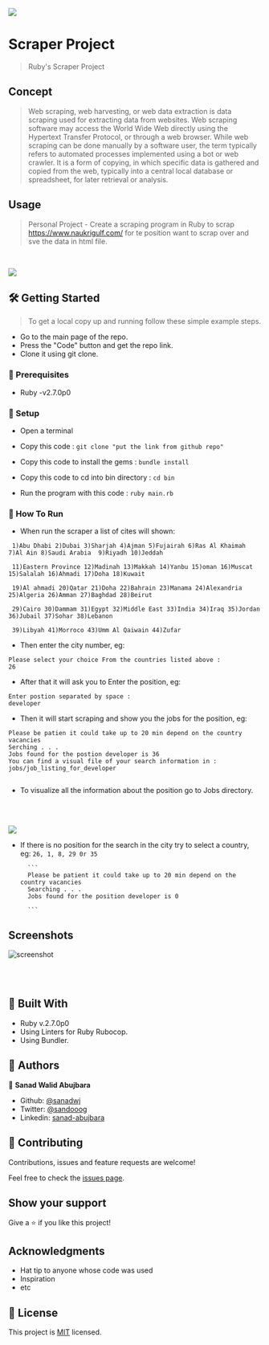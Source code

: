 ![](https://img.shields.io/badge/Microverse-blueviolet)

# Scraper Project

> Ruby's Scraper Project 

## Concept
> Web scraping, web harvesting, or web data extraction is data scraping used for extracting data from websites. Web scraping software may access the World Wide Web directly using the Hypertext Transfer Protocol, or through a web browser. While web scraping can be done manually by a software user, the term typically refers to automated processes implemented using a bot or web crawler. It is a form of copying, in which specific data is gathered and copied from the web, typically into a central local database or spreadsheet, for later retrieval or analysis.
## Usage

> Personal Project - Create a scraping program in Ruby to scrap https://www.naukrigulf.com/ for te position want to scrap over and sve the data in html file.
<br>

![](graphics/gif1.gif)
   
  
## 🛠 Getting Started

> To get a local copy up and running follow these simple example steps.

- Go to the main page of the repo.
- Press the "Code" button and get the repo link.
- Clone it using git clone.

### 📝 Prerequisites

- Ruby -v2.7.0p0

### 📝 Setup

 - Open a terminal
 
 - Copy this code : 
        ```
        git clone "put the link from github repo"
        ```
 - Copy this code to install the gems :
         ```
        bundle install
        ```
 - Copy this code to cd into bin directory :
        ```
        cd bin
        ```       
- Run the program with this code :
        ```
        ruby main.rb
        ```

### 📝 How To Run
   - When run the scraper a list of cites will shown:
    
   ```
    1)Abu Dhabi 2)Dubai 3)Sharjah 4)Ajman 5)Fujairah 6)Ras Al Khaimah 7)Al Ain 8)Saudi Arabia  9)Riyadh 10)Jeddah
    
    11)Eastern Province 12)Madinah 13)Makkah 14)Yanbu 15)oman 16)Muscat 15)Salalah 16)Ahmadi 17)Doha 18)Kuwait
    
    19)Al ahmadi 20)Qatar 21)Doha 22)Bahrain 23)Manama 24)Alexandria 25)Algeria 26)Amman 27)Baghdad 28)Beirut
    
    29)Cairo 30)Dammam 31)Egypt 32)Middle East 33)India 34)Iraq 35)Jordan 36)Jubail 37)Sohar 38)Lebanon
    
    39)Libyah 41)Morroco 43)Umm Al Qaiwain 44)Zufar

   ```
   
   - Then enter the city number, eg:
   ```
Please select your choice From the countries listed above :
26

```
   
   - After that it will ask you to Enter the position, eg:
   ```
Enter postion separated by space :
developer

``` 
    
   - Then it will start scraping and show you the jobs for the position, eg:
   ```
Please be patien it could take up to 20 min depend on the country vacancies
Serching . . .
Jobs found for the postion developer is 36
You can find a visual file of your search information in :
jobs/job_listing_for_developer


```
    
   - To visualize all the information about the position go to Jobs directory.
   
    

  
  <br>
  <br>
  
    
  ![](graphics/gif2.gif) 
- If there is no position for the search in the city try to select a country, eg: ```26, 1, 8, 29 0r 35```
        
        ```
        Please be patient it could take up to 20 min depend on the country vacancies
        Searching . . .
        Jobs found for the position developer is 0

        ```
    
## Screenshots
    
 ![screenshot](graphics/screenshot1.png)
        
 <br>      
 <br>  

 
 ## 🔧 Built With
 
 - Ruby v.2.7.0p0
 - Using Linters for Ruby Rubocop.
 - Using Bundler.



## 👤 Authors


👤 **Sanad Walid Abujbara**

- Github: [@sanadwj](https://github.com/sanadwj)
- Twitter: [@sandooog](https://twitter.com/sandooog)
- Linkedin: [sanad-abujbara](https://linkedin.com/in/sanad-abujbara)


## 🤝 Contributing

Contributions, issues and feature requests are welcome!

Feel free to check the [issues page](issues/).

## Show your support

Give a ⭐️ if you like this project!

## Acknowledgments

- Hat tip to anyone whose code was used
- Inspiration
- etc

## 📝 License

This project is [MIT](lic.url) licensed.
